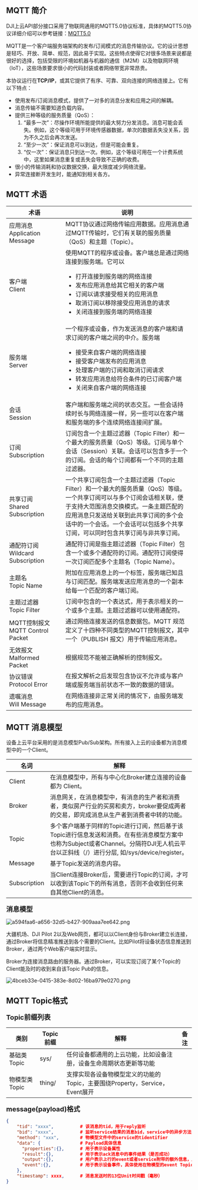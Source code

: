 ## MQTT 简介

DJI上云API部分接口采用了物联网通用的MQTT5.0协议标准，具体的MQTT5.0协议详细介绍可以参考链接：[MQTT5.0](http://mqtt.p2hp.com/mqtt-5-0)

MQTT是一个客户端服务端架构的发布/订阅模式的消息传输协议。它的设计思想是轻巧、开放、简单、规范，因此易于实现。这些特点使得它对很多场景来说都是很好的选择，包括受限的环境如机器与机器的通信（M2M）以及物联网环境（IoT），这些场景要求很小的代码封装或者网络带宽非常昂贵。

本协议运行在**TCP/IP**，或其它提供了有序、可靠、双向连接的网络连接上。它有以下特点：

- 使用发布/订阅消息模式，提供了一对多的消息分发和应用之间的解耦。
- 消息传输不需要知道负载内容。 
- 提供三种等级的服务质量（QoS）： 
  1. “最多一次”：尽操作环境所能提供的最大努力分发消息。消息可能会丢失。例如，这个等级可用于环境传感器数据，单次的数据丢失没关系，因为不久之后会再次发送。
  2. “至少一次”：保证消息可以到达，但是可能会重复。
  3. “仅一次”：保证消息只到达一次。例如，这个等级可用在一个计费系统中，这里如果消息重复或丢失会导致不正确的收费。
- 很小的传输消耗和协议数据交换，最大限度减少网络流量。
- 异常连接断开发生时，能通知到相关各方。 

## MQTT 术语


<table align="center" id="MQTT ">
  <thead>
    <tr>
      <th width="200">术语</th>
      <th width="700">说明</th>
    </tr>
  </thead>
  <tbody>
     <tr>
      <td>应用消息<br/>Application Message</td>
      <td>MQTT协议通过网络传输应用数据。应用消息通过MQTT传输时，它们有关联的服务质量（QoS）和主题（Topic）。</td>
    </tr>
     <tr>
      <td>客户端<br/>Client</td>
      <td>使用MQTT的程序或设备。客户端总是通过网络连接到服务端。它可以
      <ul>
      <li>打开连接到服务端的网络连接</li> 
      <li>发布应用消息给其它相关的客户端</li>  
      <li>订阅以请求接受相关的应用消息</li> 
      <li>取消订阅以移除接受应用消息的请求</li>  
      <li>关闭连接到服务端的网络连接</li> 
      </ul>
      </td>   
    </tr>
     <tr>
      <td>服务端<br/>Server</td>
      <td>一个程序或设备，作为发送消息的客户端和请求订阅的客户端之间的中介。服务端
      <ul>
      <li>接受来自客户端的网络连接</li> 
      <li>接受客户端发布的应用消息</li>  
      <li>处理客户端的订阅和取消订阅请求</li>  
      <li>转发应用消息给符合条件的已订阅客户端</li>  
      <li>关闭来自客户端的网络连接</li> 
      </ul>
      </td>   
    </tr>
     <tr>
      <td>会话<br/>Session</td>
      <td>客户端和服务端之间的状态交互。一些会话持续时长与网络连接一样，另一些可以在客户端和服务端的多个连续网络连接间扩展。</td>   
    </tr>
     <tr>
      <td>订阅<br/>Subscription</td>
      <td>订阅包含一个主题过滤器（Topic Filter）和一个最大的服务质量（QoS）等级。订阅与单个会话（Session）关联。会话可以包含多于一个的订阅。会话的每个订阅都有一个不同的主题过滤器。</td>   
    </tr>
     <tr>
      <td>共享订阅<br/>Shared Subscription</td>
      <td>一个共享订阅包含一个主题过滤器（Topic Filter）和一个最大的服务质量（QoS）等级。一个共享订阅可以与多个订阅会话相关联，便于支持大范围消息交换模式。一条主题匹配的应用消息只发送给关联到此共享订阅的多个会话中的一个会话。一个会话可以包括多个共享订阅，可以同时包含共享订阅与非共享订阅。</td>   
    </tr>
     <tr>
      <td>通配符订阅<br/>Wildcard Subscription</td>
      <td>通配符订阅是指主题过滤器（Topic Filter）包含一个或多个通配符的订阅。通配符订阅使得一次订阅匹配多个主题名（Topic Name）。</td>   
    </tr>
     <tr>
      <td>主题名<br/>Topic Name</td>
      <td>附加在应用消息上的一个标签，服务端已知且与订阅匹配。服务端发送应用消息的一个副本给每一个匹配的客户端订阅。</td>   
    </tr>
     <tr>
      <td>主题过滤器<br/>Topic Filter</td>
      <td>订阅中包含的一个表达式，用于表示相关的一个或多个主题。主题过滤器可以使用通配符。</td>   
    </tr>
     <tr>
      <td>MQTT控制报文<br/>MQTT Control Packet</td>
      <td>通过网络连接发送的信息数据包。MQTT 规范定义了十四种不同类型的MQTT控制报文，其中一个（PUBLISH 报文）用于传输应用消息。</td>   
    </tr>
     <tr>
      <td>无效报文<br/>Malformed Packet</td>
      <td>根据规范不能被正确解析的控制报文。</td>   
    </tr>
     <tr>
      <td>协议错误<br/>Protocol Error</td>
      <td>在报文解析之后发现包含协议不允许或与客户端或服务端当前状态不一致的数据的错误。</td>   
    </tr>
     <tr>
      <td>遗嘱消息<br/>Will Message</td>
      <td>在网络连接非正常关闭的情况下，由服务端发布的应用消息。</td>   
    </tr>
   </tbody>
</table>



## MQTT 消息模型

设备上云平台采用的是消息模型Pub/Sub架构。所有接入上云的设备都为消息模型中的一个Client。

| 名词         | 解释                                                         |
| ------------ | ------------------------------------------------------------ |
| Client       | 在消息模型中，所有与中心化Broker建立连接的设备都为 Client。  |
| Broker       | 消息网关，在消息模型中，有消息的生产者和消费者，类似房产行业的买房和卖方，broker要促成两者的交易，即完成消息从生产者到消费者中转的功能。 |
| Topic        | 多个客户端基于同样的Topic进行订阅，然后基于该Topic进行信息发送和消费。在有些消息模型方案中也称为Subject或者Channel。分隔符DJI无人机云平台以正斜线（/）进行分层, 如/sys/device/register。 |
| Message      | 基于Topic发送的消息内容。                                    |
| Subscription | 当Client连接Broker后，需要进行Topic的订阅，才可以收到该Topic下的所有消息，否则不会收到任何来自其他Client的消息。 |

**<font size=4>消息模型</font>**

![a594faa6-a656-32d5-b427-909aaa7ee642.png](https://terra-1-g.djicdn.com/84f990b0bbd145e6a3930de0c55d3b2b/admin/doc/db6618b6-fea0-40d1-a6d4-cce0509ace3d.png)


大疆机场、DJI Pilot 2以及Web网页，都可以以Client身份与Broker建立长连接，通过Broker将信息精准推送到各个需要的Client。比如Pilot将设备状态信息推送到Broker，通过两个Web客户端实时显示。

Broker为连接消息路由的服务器。通过Broker，可以实现订阅了某个Topic的Client能及时的收到来自该Topic Pub的信息。


![4bceb33e-0415-383e-8d02-16ba979e0270.png](https://terra-1-g.djicdn.com/84f990b0bbd145e6a3930de0c55d3b2b/admin/doc/dd5751f7-ff14-4013-8abc-429b0362658b.png)


## MQTT Topic格式

**<font size=4>Topic前缀列表</font>**

| 类别          | Topic前缀 | 解释                                                         | 备注 |
| ------------- | --------- | ------------------------------------------------------------ | ---- |
| 基础类Topic   | sys/      | 任何设备都通用的上云功能，比如设备注册，设备生命周期状态更新等功能 |      |
| 物模型类Topic | thing/    | 支撑实现各设备物模型定义的功能的Topic，主要围绕Property，Service，Event展开 |      |

**<font size=4>message(payload)格式</font>**

```json
{ 
    "tid": "xxxx",        	# 该消息的tid，用于reply监听
    "bid": "xxxx",        	# 监听service结果的消息bid，service中的异步方法不需要监听
    "method": "xxx",      	# 物模型文件中的service的tidentifier  
    "data": {             	# Payload具体信息
      "properties":{},  	# 用于表示设备属性 
      "result":{},    		# 用于表示ack消息中的事件结果（是否成功）  
      "output":{},    		# 用户表示上行的event或者service附带的额外信息，属于extention内容 
      "event":{},   		# 用于表示设备事件，具体使用在物模型的event Topic中
    },
    "timestamp": xxxx,    	# 消息发送时的13位Unit时间戳（毫秒）
}
```
